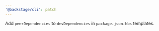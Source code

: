 ```yaml
---
'@backstage/cli': patch
---
```


Add `peerDependencies` to `devDependencies` in `package.json.hbs` templates.
